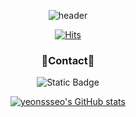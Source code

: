 <div align="center"> 
  
  ![header](https://capsule-render.vercel.app/api?type=waving&color=gradient&height=300&section=header&text=seoyeon's%20github&fontSize=90&fontColor=ffffff)
</div>

<div align="center">   
  
  [![Hits](https://hits.seeyoufarm.com/api/count/incr/badge.svg?url=https%3A%2F%2Fgithub.com%2Fgjbae1212%2Fhit-counter)](https://hits.seeyoufarm.com)                    
</div>

<div align="center"> 
  
  ### 💬Contact💬   

  <img alt="Static Badge" src="https://img.shields.io/badge/-dltj2541%40naver.com-white?style=flat-square&logo=naver&logoColor=white&labelColor=%2303C75A&color=%2303C75A">   
   

[![yeonssseo's GitHub stats](https://github-readme-stats.vercel.app/api?username=yeonssseo)](https://github.com/anuraghazra/github-readme-stats)
</div>

